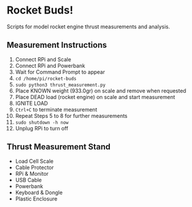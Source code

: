 # Rocket Buds!
Scripts for model rocket engine thrust measurements and analysis.

## Measurement Instructions
1. Connect RPi and Scale
2. Connect RPi and Powerbank
3. Wait for Command Prompt to appear
4. `cd /home/pi/rocket-buds`
5. `sudo python3 thrust_measurement.py`
6. Place KNOWN weight (933.0gr) on scale and remove when requested
7. Place DEAD load (rocket engine) on scale and start measurement
8. IGNITE LOAD
9. `Ctrl+C` to terminate measurement
10. Repeat Steps 5 to 8 for further measurements
11. `sudo shutdown -h now`
12. Unplug RPi to turn off

## Thrust Measurement Stand
- Load Cell Scale
- Cable Protector
- RPi & Monitor
- USB Cable
- Powerbank
- Keyboard & Dongle
- Plastic Enclosure
